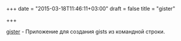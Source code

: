 +++
date = "2015-03-18T11:46:11+03:00"
draft = false
title = "gister"

+++

<p><a href="https://github.com/dutchcoders/gister">gister</a>&nbsp;- Приложение для создания gists из командной строки.</p>

